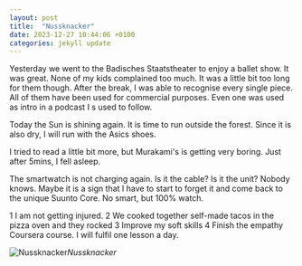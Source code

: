```yaml
---
layout: post
title:  "Nussknacker"
date: 2023-12-27 10:44:06 +0100
categories: jekyll update
---
```


Yesterday we went to the Badisches Staatstheater to enjoy a ballet show. It was great. None of my kids complained too much. It was a little bit too long for them though. After the break, I was able to recognise every single piece. All of them have been used for commercial purposes. Even one was used as intro in a podcast I s
used to follow.   

Today the Sun is shining again. It is time to run outside the forest. Since it is also dry, I will run with the Asics shoes.   

I tried to read a little bit more, but Murakami's is getting very boring. Just after 5mins, I fell asleep.  

The smartwatch is not charging again. Is it the cable? Is it the unit? Nobody knows. Maybe it is a sign that I have to start to forget it and come back to the unique Suunto Core. No smart, but 100% watch.

1 I am not getting injured.
2 We cooked together self-made tacos in the pizza oven and they rocked
3 Improve my soft skills
4 Finish the empathy Coursera course. I will fulfil one lesson a day.




![Nussknacker](https://lh3.googleusercontent.com/pw/ABLVV84wTBM4OHPYcM4I9hnfWhlTTmh5SRUIWYl2gPHhCzkWomQk552QrrTyv1QDQ0zzXHHDSq9vWCbItno0ouLvU_6iqDtL-WBlZcQN4ivCVlyUKkAqOGI=w2400)*Nussknacker*&nbsp;



[jekyll-docs]: https://jekyllrb.com/docs/home
[jekyll-gh]:   https://github.com/jekyll/jekyll
[jekyll-talk]: https://talk.jekyllrb.com/
